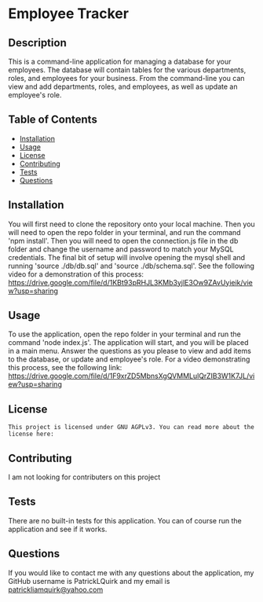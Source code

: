 
# Employee Tracker

## Description
This is a command-line application for managing a database for your employees. The database will contain tables for the various departments, roles, and employees for your business. From the command-line you can view and add departments, roles, and employees, as well as update an employee's role.

## Table of Contents

- [Installation](#installation)
- [Usage](#usage)
- [License](#license)
- [Contributing](#contributing)
- [Tests](#tests)
- [Questions](#questions)

## Installation
You will first need to clone the repository onto your local machine. Then you will need to open the repo folder in your terminal, and run the command 'npm install'. Then you will need to open the connection.js file in the db folder and change the username and password to match your MySQL credentials. The final bit of setup will involve opening the mysql shell and running 'source ./db/db.sql' and 'source ./db/schema.sql'. See the following video for a demonstration of this process: https://drive.google.com/file/d/1KBt93pRHJL3KMb3yjlE3Ow9ZAvUyieik/view?usp=sharing

## Usage
To use the application, open the repo folder in your terminal and run the command 'node index.js'. The application will start, and you will be placed in a main menu. Answer the questions as you please to view and add items to the database, or update and employee's role. For a video demonstrating this process, see the following link: https://drive.google.com/file/d/1F9xrZD5MbnsXgQVMMLulQrZIB3W1K7JL/view?usp=sharing

## License

    This project is licensed under GNU AGPLv3. You can read more about the license here: 
    

## Contributing
I am not looking for contributers on this project

## Tests
There are no built-in tests for this application. You can of course run the application and see if it works.

## Questions
If you would like to contact me with any questions about the application, my GitHub username is PatrickLQuirk and my email is patrickliamquirk@yahoo.com
